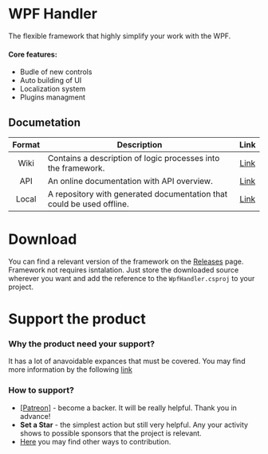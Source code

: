 # WPF Handler
The flexible framework that highly simplify your work with the WPF. 

#### Core features:
- Budle of new controls
- Auto building of UI
- Localization system
- Plugins managment

## Documetation
| Format | Description | Link |
| :---: | --- | :---: |
| Wiki | Contains a description of logic processes into the framework. | [Link](https://github.com/ElbyFross/wpf-handler/wiki) |
| API | An online documentation with API overview. | [Link](https://elbyfross.github.io/wpfh-docs/) |
| Local | A repository with generated documentation that could be used offline. | [Link](https://github.com/ElbyFross/wpfh-docs) |


# Download
You can find a relevant version of the framework on the [Releases](https://github.com/ElbyFross/wpf-handler/releases) page.
Framework not requires isntalation. 
Just store the downloaded source wherever you want and add the reference to the `WpfHandler.csproj` to your project.

# Support the product
### Why the product need your support?
It has a lot of anavoidable expances that must be covered. You may find more information by the following [link](https://github.com/ElbyFross/wpf-handler/wiki/Support-of-the-initiative)

### How to support?
* [[Patreon]](https://www.patreon.com/podshyvalov) - become a backer. It will be really helpful. Thank you in advance! 
* **Set a Star** - the simplest action but still very helpful. Any your activity shows to possible sponsors that the project is relevant.
* [Here](https://github.com/ElbyFross/wpf-handler/wiki/Support-of-the-initiative) you may find other ways to contribution.
